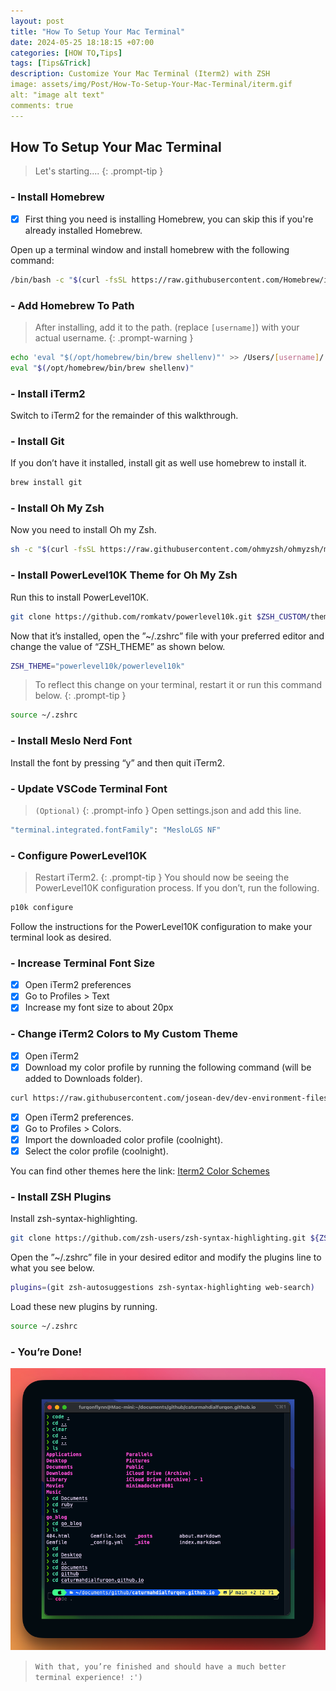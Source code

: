 ```yaml
---
layout: post
title: "How To Setup Your Mac Terminal"
date: 2024-05-25 18:18:15 +07:00
categories: [HOW TO,Tips]
tags: [Tips&Trick]
description: Customize Your Mac Terminal (Iterm2) with ZSH
image: assets/img/Post/How-To-Setup-Your-Mac-Terminal/iterm.gif
alt: "image alt text"
comments: true
---
```


## How To Setup Your Mac Terminal
> Let's starting....
{: .prompt-tip }

### - Install Homebrew
- [x] First thing you need is installing Homebrew, you can skip this if you're already installed Homebrew.

Open up a terminal window and install homebrew with the following command:

```bash
/bin/bash -c "$(curl -fsSL https://raw.githubusercontent.com/Homebrew/install/HEAD/install.sh)"
```

### - Add Homebrew To Path

> After installing, add it to the path.
(replace `[username]`) with your actual username.
{: .prompt-warning }

```bash
echo 'eval "$(/opt/homebrew/bin/brew shellenv)"' >> /Users/[username]/.zprofile
eval "$(/opt/homebrew/bin/brew shellenv)"
```

### - Install iTerm2

Switch to iTerm2 for the remainder of this walkthrough.

### - Install Git

If you don’t have it installed, install git as well use homebrew to install it.

```bash
brew install git
```

### - Install Oh My Zsh

Now you need to install Oh my Zsh.

```bash
sh -c "$(curl -fsSL https://raw.githubusercontent.com/ohmyzsh/ohmyzsh/master/tools/install.sh)"
```

### - Install PowerLevel10K Theme for Oh My Zsh

Run this to install PowerLevel10K.

```bash
git clone https://github.com/romkatv/powerlevel10k.git $ZSH_CUSTOM/themes/powerlevel10k
```
Now that it’s installed, open the ”~/.zshrc” file with your preferred editor and change the value of “ZSH_THEME” as shown below.

```bash
ZSH_THEME="powerlevel10k/powerlevel10k"
```
> To reflect this change on your terminal, restart it or run this command below.
{: .prompt-tip }
```bash
source ~/.zshrc
```
### - Install Meslo Nerd Font

Install the font by pressing “y” and then quit iTerm2.

### - Update VSCode Terminal Font
> `(Optional)`
{: .prompt-info }
Open settings.json and add this line.

```bash
"terminal.integrated.fontFamily": "MesloLGS NF"
```

### - Configure PowerLevel10K

> Restart iTerm2.
{: .prompt-tip }
You should now be seeing the PowerLevel10K configuration process. If you don’t, run the following.

```bash
p10k configure
```
Follow the instructions for the PowerLevel10K configuration to make your terminal look as desired.

### - Increase Terminal Font Size

- [x] Open iTerm2 preferences
- [x] Go to Profiles > Text
- [x] Increase my font size to about 20px

### - Change iTerm2 Colors to My Custom Theme

- [x] Open iTerm2
- [x] Download my color profile by running the following command (will be added to Downloads folder).

```bash
curl https://raw.githubusercontent.com/josean-dev/dev-environment-files/main/coolnight.itermcolors --output ~/Downloads/coolnight.itermcolors
```
- [x] Open iTerm2 preferences.
- [x] Go to Profiles > Colors.
- [x] Import the downloaded color profile (coolnight).
- [x] Select the color profile (coolnight).

You can find other themes here the link: [Iterm2 Color Schemes](https://iterm2colorschemes.com/)

### - Install ZSH Plugins

Install zsh-syntax-highlighting.
```bash
git clone https://github.com/zsh-users/zsh-syntax-highlighting.git ${ZSH_CUSTOM:-~/.oh-my-zsh/custom}/plugins/zsh-syntax-highlighting
```
Open the ”~/.zshrc” file in your desired editor and modify the plugins line to what you see below.

```bash
plugins=(git zsh-autosuggestions zsh-syntax-highlighting web-search)
```
Load these new plugins by running.

```bash
source ~/.zshrc
```

### - You’re Done!
![Furqonic](/assets/img/Post/How-To-Setup-Your-Mac-Terminal/ss1.png)

> `With that, you’re finished and should have a much better terminal experience! :')`
